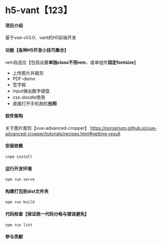 # h5-vant【123】

#### 项目介绍
基于vue-cli3.0、vant的H5前端开发

#### 功能【各种H5开发小技巧集合】
rem自适应【包括设置**单独class不用rem**，或单组件**固定fontsize**】
- 上传图片并裁剪
- PDF-demo
- 签字板
- input弹出数字键盘
- css-doodle使用
- 直接打开手机相机**拍照**


#### 软件架构
关于图片裁剪【vue-advanced-cropper】
https://norserium.github.io/vue-advanced-cropper/tutorials/recipes.html#getting-result


#### 安装依赖
```
cnpm install
```

#### 运行开发环境
```
npm run serve
```

#### 构建打包到dist文件夹
```
npm run build
```

#### 代码检查【保证统一代码分格与错误避免】
```
npm run lint
```

#### 参与贡献
